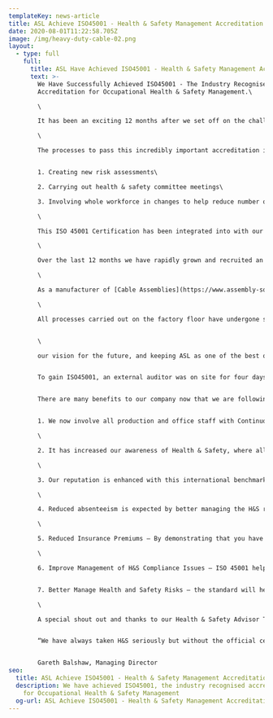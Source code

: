 ```yaml
---
templateKey: news-article
title: ASL Achieve ISO45001 - Health & Safety Management Accreditation
date: 2020-08-01T11:22:58.705Z
image: /img/heavy-duty-cable-02.png
layout:
  - type: full
    full:
      title: ASL Have Achieved ISO45001 - Health & Safety Management Accreditation
      text: >-
        We Have Successfully Achieved ISO45001 - The Industry Recognised
        Accreditation for Occupational Health & Safety Management.\

        \

        It has been an exciting 12 months after we set off on the challenge to achieve the exceptionally high Health & Safety standards of ISO45001, and we are happy to announce that we have done it!\

        \

        The processes to pass this incredibly important accreditation involved implementing;


        1. Creating new risk assessments\

        2. Carrying out health & safety committee meetings\

        3. Involving whole workforce in changes to help reduce number of accidents\

        \

        This ISO 45001 Certification has been integrated into with our “ISO 9001:2015 Quality Management System Certification” which now forms our new "Implemented Management System".\

        \

        Over the last 12 months we have rapidly grown and recruited an extra 20 staff. This incredible growth led us to look at how we can ensure that as growth continues, but that our accidents don't. Having ISO45001 standards in place all around our factory will ensure all employees feel they are in a safe working environment.\

        \

        As a manufacturer of [Cable Assemblies](https://www.assembly-solutions.com/cable-assemblies), [Wiring Looms](https://www.assembly-solutions.com/wiring-loom) and [Control Panels](https://www.assembly-solutions.com/control-panels), there are many processes involved in making the products which employees need to feel safe.\

        \

        All processes carried out on the factory floor have undergone safety risk assessments to ensure accidents are kept at an absolute minimum. These processes include; Soldering, Heat Guns, Scalpuls and moving heavy cable drums.


        \

        our vision for the future, and keeping ASL as one of the best quality cable harness & control panel assembly companies in the UK, but proving the safety and welfare of our workforce is key to. 


        To gain ISO45001, an external auditor was on site for four days and went through our Integrated Management System thoroughly with the team. It involved participation from production staff answering questions to show their H&S knowledge.


        There are many benefits to our company now that we are following the ISO 45001 Framework. Here are a few;


        1. We now involve all production and office staff with Continuous Improvement Projects which has led to full day workshops improving their knowledge on Health & Safety matters.\

        \

        2. It has increased our awareness of Health & Safety, where all employees better understand the risks and ensure that workers take an active role in health and safety matters.\

        \

        3. Our reputation is enhanced with this international benchmark and we are now able to bid for new opportunities where they require this accreditation.  \

        \

        4. Reduced absenteeism is expected by better managing the H&S risks in the workplace, we will be able to protect employees, reducing absenteeism and turnover rates\

        \

        5. Reduced Insurance Premiums – By demonstrating that you have an effective occupational health and safety management system in place, many businesses can go on to benefit from reduced insurance premiums.\

        \

        6. Improve Management of H&S Compliance Issues – ISO 45001 helps to improve your ability to respond to regulatory compliance issues, reducing the overall costs of incidents and downtime


        7. Better Manage Health and Safety Risks – the standard will help you to determine hazards and the health and safety risks associated with your activities; seeking to either eliminate them or put controls in place to minimise their effects.\

        \

        A special shout out and thanks to our Health & Safety Advisor Tony Lundy who has done an exceptional job implementing the new IMS and helping us obtain ISO 45001.


        “We have always taken H&S seriously but without the official certification our efforts were going unnoticed. Now we have the ISO45001 certification, we are also being considered for large tenders by blue chip companies who (in many cases) require their suppliers to have this accreditation. It has also really benefited our staff as they all now have a better understanding of why Health & Safety is so important around the factory”.


        Gareth Balshaw, Managing Director
seo:
  title: ASL Achieve ISO45001 - Health & Safety Management Accreditation
  description: We have achieved ISO45001, the industry recognised accreditation
    for Occupational Health & Safety Management
  og-url: ASL Achieve ISO45001 - Health & Safety Management Accreditation
---
```

